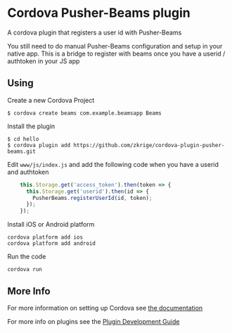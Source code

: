 # Cordova Pusher-Beams plugin

A cordova plugin that registers a user id with Pusher-Beams

You still need to do manual Pusher-Beams configuration and setup in your native app. This is a bridge to register with beams once you have a userid / authtoken in your JS app

## Using

Create a new Cordova Project

    $ cordova create beams com.example.beamsapp Beams
    
Install the plugin

    $ cd hello
    $ cordova plugin add https://github.com/zkrige/cordova-plugin-pusher-beams.git
    

Edit `www/js/index.js` and add the following code when you have a userid and authtoken

```js
    this.Storage.get('access_token').then(token => {
      this.Storage.get('userid').then(id => {
        PusherBeams.registerUserId(id, token);
      });
    });
```

Install iOS or Android platform

    cordova platform add ios
    cordova platform add android
    
Run the code

    cordova run 

## More Info

For more information on setting up Cordova see [the documentation](http://cordova.apache.org/docs/en/latest/guide/cli/index.html)

For more info on plugins see the [Plugin Development Guide](http://cordova.apache.org/docs/en/latest/guide/hybrid/plugins/index.html)
